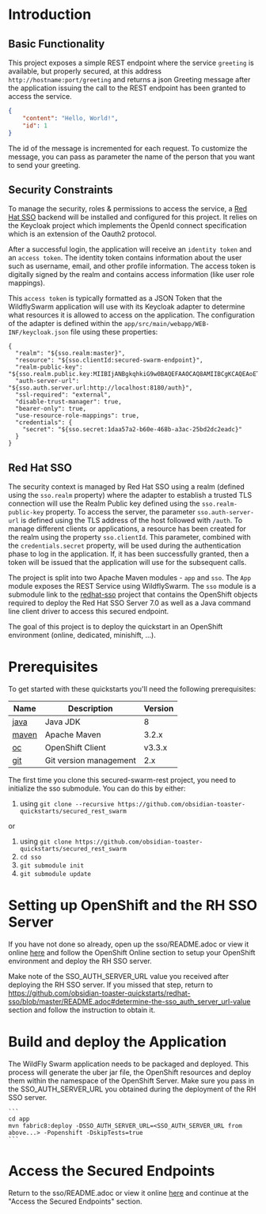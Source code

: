 # Introduction

## Basic Functionality

This project exposes a simple REST endpoint where the service `greeting` is available, but properly secured, at this address `http://hostname:port/greeting`
and returns a json Greeting message after the application issuing the call to the REST endpoint has been granted to access the service.

```json
{
    "content": "Hello, World!",
    "id": 1
}
```

The id of the message is incremented for each request. To customize the message, you can pass as parameter the name of the person that you want to send your greeting.

## Security Constraints

To manage the security, roles & permissions to access the service, a [Red Hat SSO](https://access.redhat.com/documentation/en/red-hat-single-sign-on/7.0/securing-applications-and-services-guide/securing-applications-and-services-guide) backend will be installed and configured for this project.
It relies on the Keycloak project which implements the OpenId connect specification which is an extension of the Oauth2 protocol.

After a successful login, the application will receive an `identity token` and an `access token`.
The identity token contains information about the user such as username, email, and other profile information.
The access token is digitally signed by the realm and contains access information (like user role mappings).

This `access token` is typically formatted as a JSON Token that the WildflySwarm application will use with its Keycloak adapter to determine what resources it is allowed to access on the application.
The configuration of the adapter is defined within the `app/src/main/webapp/WEB-INF/keycloak.json` file using these properties:

```
{
  "realm": "${sso.realm:master}",
  "resource": "${sso.clientId:secured-swarm-endpoint}",
  "realm-public-key": "${sso.realm.public.key:MIIBIjANBgkqhkiG9w0BAQEFAAOCAQ8AMIIBCgKCAQEAoETnPmN55xBJjRzN/cs30OzJ9olkteLVNRjzdTxFOyRtS2ovDfzdhhO9XzUcTMbIsCOAZtSt8K+6yvBXypOSYvI75EUdypmkcK1KoptqY5KEBQ1KwhWuP7IWQ0fshUwD6jI1QWDfGxfM/h34FvEn/0tJ71xN2P8TI2YanwuDZgosdobx/PAvlGREBGuk4BgmexTOkAdnFxIUQcCkiEZ2C41uCrxiS4CEe5OX91aK9HKZV4ZJX6vnqMHmdDnsMdO+UFtxOBYZio+a1jP4W3d7J5fGeiOaXjQCOpivKnP2yU2DPdWmDMyVb67l8DRA+jh0OJFKZ5H2fNgE3II59vdsRwIDAQAB}",
  "auth-server-url": "${sso.auth.server.url:http://localhost:8180/auth}",
  "ssl-required": "external",
  "disable-trust-manager": true,
  "bearer-only": true,
  "use-resource-role-mappings": true,
  "credentials": {
    "secret": "${sso.secret:1daa57a2-b60e-468b-a3ac-25bd2dc2eadc}"
  }
}
```

## Red Hat SSO

The security context is managed by Red Hat SSO using a realm (defined using the `sso.realm` property) where the adapter to establish a trusted TLS connection will use the Realm Public key defined using the `sso.realm-public-key` property.
To access the server, the parameter `sso.auth-server-url` is defined using the TLS address of the host followed with `/auth`.
To manage different clients or applications, a resource has been created for the realm using the property `sso.clientId`.
This parameter, combined with the `credentials.secret` property, will be used during the authentication phase to log in the application.
If, it has been successfully granted, then a token will be issued that the application will use for the subsequent calls.

The project is split into two Apache Maven modules - `app` and `sso`.
The `App` module exposes the REST Service using WildflySwarm.
The `sso` module is a submodule link to the [redhat-sso](https://github.com/obsidian-toaster-quickstarts/redhat-sso) project
 that contains the OpenShift objects required to deploy the Red Hat SSO Server 7.0 as well as a Java command line client
 driver to access this secured endpoint.

The goal of this project is to deploy the quickstart in an OpenShift environment (online, dedicated, minishift, ...).

# Prerequisites

To get started with these quickstarts you'll need the following prerequisites:

Name | Description | Version
--- | --- | ---
[java][1] | Java JDK | 8
[maven][2] | Apache Maven | 3.2.x
[oc][3] | OpenShift Client | v3.3.x
[git][4] | Git version management | 2.x

[1]: http://www.oracle.com/technetwork/java/javase/downloads/
[2]: https://maven.apache.org/download.cgi?Preferred=ftp://mirror.reverse.net/pub/apache/
[3]: https://docs.openshift.com/enterprise/3.2/cli_reference/get_started_cli.html
[4]: https://git-scm.com/book/en/v2/Getting-Started-Installing-Git

The first time you clone this secured-swarm-rest project, you need to initialize the sso submodule. You can do this by
either:
  1. using `git clone --recursive https://github.com/obsidian-toaster-quickstarts/secured_rest_swarm`

or

  1. using `git clone https://github.com/obsidian-toaster-quickstarts/secured_rest_swarm`
  1. `cd sso`
  1. `git submodule init`
  1. `git submodule update`

# Setting up OpenShift and the RH SSO Server

If you have not done so already, open up the sso/README.adoc or view it online [here](https://github.com/obsidian-toaster-quickstarts/redhat-sso/blob/master/README.adoc)
and follow the OpenShift Online section to setup your OpenShift environment and deploy the RH SSO server.

Make note of the SSO_AUTH_SERVER_URL value you received after deploying the RH SSO server. If you missed that step, return
to https://github.com/obsidian-toaster-quickstarts/redhat-sso/blob/master/README.adoc#determine-the-sso_auth_server_url-value
section and follow the instruction to obtain it.

# Build and deploy the Application

The WildFly Swarm application needs to be packaged and deployed. This process will generate the uber jar file, the OpenShift resources
and deploy them within the namespace of the OpenShift Server. Make sure you pass in the SSO_AUTH_SERVER_URL you
obtained during the deployment of the RH SSO server.

    ```
    cd app
    mvn fabric8:deploy -DSSO_AUTH_SERVER_URL=<SSO_AUTH_SERVER_URL from above...> -Popenshift -DskipTests=true
    ```
# Access the Secured Endpoints

Return to the sso/README.adoc or view it online [here](https://github.com/obsidian-toaster-quickstarts/redhat-sso/blob/master/README.adoc)
and continue at the "Access the Secured Endpoints" section.
